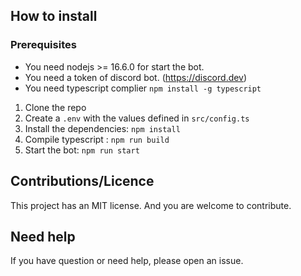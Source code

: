 ## How to install

### Prerequisites

- You need nodejs >= 16.6.0 for start the bot.
- You need a token of discord bot. (https://discord.dev)
- You need typescript complier `npm install -g typescript`

1. Clone the repo
2. Create a `.env` with the values defined in `src/config.ts`
3. Install the dependencies: `npm install`
4. Compile typescript : `npm run build`
5. Start the bot: `npm run start`


## Contributions/Licence

This project has an MIT license. And you are welcome to contribute.

## Need help

If you have question or need help, please open an issue.